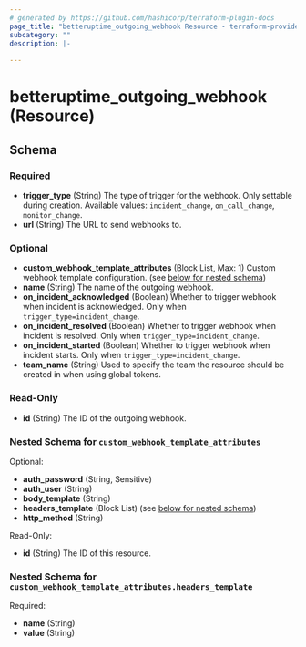 ```yaml
---
# generated by https://github.com/hashicorp/terraform-plugin-docs
page_title: "betteruptime_outgoing_webhook Resource - terraform-provider-better-uptime"
subcategory: ""
description: |-
  
---
```


# betteruptime_outgoing_webhook (Resource)





<!-- schema generated by tfplugindocs -->
## Schema

### Required

- **trigger_type** (String) The type of trigger for the webhook. Only settable during creation. Available values: `incident_change`, `on_call_change`, `monitor_change`.
- **url** (String) The URL to send webhooks to.

### Optional

- **custom_webhook_template_attributes** (Block List, Max: 1) Custom webhook template configuration. (see [below for nested schema](#nestedblock--custom_webhook_template_attributes))
- **name** (String) The name of the outgoing webhook.
- **on_incident_acknowledged** (Boolean) Whether to trigger webhook when incident is acknowledged. Only when `trigger_type=incident_change`.
- **on_incident_resolved** (Boolean) Whether to trigger webhook when incident is resolved. Only when `trigger_type=incident_change`.
- **on_incident_started** (Boolean) Whether to trigger webhook when incident starts. Only when `trigger_type=incident_change`.
- **team_name** (String) Used to specify the team the resource should be created in when using global tokens.

### Read-Only

- **id** (String) The ID of the outgoing webhook.

<a id="nestedblock--custom_webhook_template_attributes"></a>
### Nested Schema for `custom_webhook_template_attributes`

Optional:

- **auth_password** (String, Sensitive)
- **auth_user** (String)
- **body_template** (String)
- **headers_template** (Block List) (see [below for nested schema](#nestedblock--custom_webhook_template_attributes--headers_template))
- **http_method** (String)

Read-Only:

- **id** (String) The ID of this resource.

<a id="nestedblock--custom_webhook_template_attributes--headers_template"></a>
### Nested Schema for `custom_webhook_template_attributes.headers_template`

Required:

- **name** (String)
- **value** (String)


